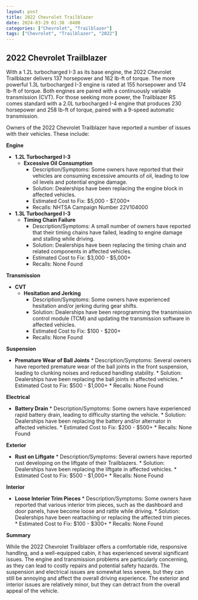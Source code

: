 ```yaml
---
layout: post
title: 2022 Chevrolet Trailblazer
date: 2024-03-29 01:38 -0400
categories: ["Chevrolet", "Trailblazer"]
tags: ["Chevrolet", "Trailblazer", "2022"]
---
```

## 2022 Chevrolet Trailblazer

With a 1.2L turbocharged I-3 as its base engine, the 2022 Chevrolet Trailblazer delivers 137 horsepower and 162 lb-ft of torque. The more powerful 1.3L turbocharged I-3 engine is rated at 155 horsepower and 174 lb-ft of torque. Both engines are paired with a continuously variable transmission (CVT). For those seeking more power, the Trailblazer RS comes standard with a 2.0L turbocharged I-4 engine that produces 230 horsepower and 258 lb-ft of torque, paired with a 9-speed automatic transmission.

Owners of the 2022 Chevrolet Trailblazer have reported a number of issues with their vehicles. These include:

**Engine**

* **1.2L Turbocharged I-3**
    * **Excessive Oil Consumption**
        * Description/Symptoms: Some owners have reported that their vehicles are consuming excessive amounts of oil, leading to low oil levels and potential engine damage.
        * Solution: Dealerships have been replacing the engine block in affected vehicles.
        * Estimated Cost to Fix: $5,000 - $7,000+
        * Recalls: NHTSA Campaign Number 22V104000
* **1.3L Turbocharged I-3**
    * **Timing Chain Failure**
        * Description/Symptoms: A small number of owners have reported that their timing chains have failed, leading to engine damage and stalling while driving.
        * Solution: Dealerships have been replacing the timing chain and related components in affected vehicles.
        * Estimated Cost to Fix: $3,000 - $5,000+
        * Recalls: None Found

**Transmission**

* **CVT**
    * **Hesitation and Jerking**
        * Description/Symptoms: Some owners have experienced hesitation and/or jerking during gear shifts.
        * Solution: Dealerships have been reprogramming the transmission control module (TCM) and updating the transmission software in affected vehicles.
        * Estimated Cost to Fix: $100 - $200+
        * Recalls: None Found

**Suspension**

* **Premature Wear of Ball Joints**
        * Description/Symptoms: Several owners have reported premature wear of the ball joints in the front suspension, leading to clunking noises and reduced handling stability.
        * Solution: Dealerships have been replacing the ball joints in affected vehicles.
        * Estimated Cost to Fix: $500 - $1,000+
        * Recalls: None Found

**Electrical**

* **Battery Drain**
        * Description/Symptoms: Some owners have experienced rapid battery drain, leading to difficulty starting the vehicle.
        * Solution: Dealerships have been replacing the battery and/or alternator in affected vehicles.
        * Estimated Cost to Fix: $200 - $500+
        * Recalls: None Found

**Exterior**

* **Rust on Liftgate**
       * Description/Symptoms: Several owners have reported rust developing on the liftgate of their Trailblazers.
       * Solution: Dealerships have been replacing the liftgate in affected vehicles.
       * Estimated Cost to Fix: $500 - $1,000+
       * Recalls: None Found

**Interior**

* **Loose Interior Trim Pieces**
       * Description/Symptoms: Some owners have reported that various interior trim pieces, such as the dashboard and door panels, have become loose and rattle while driving.
       * Solution: Dealerships have been reattaching or replacing the affected trim pieces.
       * Estimated Cost to Fix: $100 - $300+
       * Recalls: None Found

**Summary**

While the 2022 Chevrolet Trailblazer offers a comfortable ride, responsive handling, and a well-equipped cabin, it has experienced several significant issues. The engine and transmission problems are particularly concerning, as they can lead to costly repairs and potential safety hazards. The suspension and electrical issues are somewhat less severe, but they can still be annoying and affect the overall driving experience. The exterior and interior issues are relatively minor, but they can detract from the overall appeal of the vehicle.
